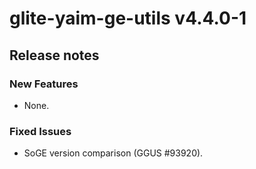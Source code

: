 # glite-yaim-ge-utils v4.4.0-1

## Release notes 

### New Features
 * None.

### Fixed Issues
 * SoGE version comparison (GGUS #93920).
